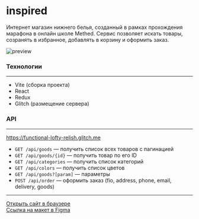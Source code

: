 # **inspired**

Интернет магазин нижнего белья, созданный в рамках прохождения марафона в онлайн школе Methed. Сервис позволяет искать товары, созранять в избранное, добавлять в корзину и оформить заказ.

![preview](https://github.com/romankrivopalov/inspired-react/blob/main/src/preview.png)

### **Технологии**
***
* Vite (сборка проекта)
* React
* Redux
* Glitch (размещение сервера)

### **API**
***
https://functional-lofty-relish.glitch.me
* `GET /api/goods` — получить список всех товаров с пагинацией
* `GET /api/goods/{id}` — получить товар по его ID
* `GET /api/categories` — получить список категорий
* `GET /api/colors` — получить список цветов
* `GET /api/goods?[param]` — параметры
* `POST /api/order` — оформить заказ (fio, address, phone, email, delivery, goods)

***
[Открыть сайт в браузере](https://romankrivopalov.github.io/inspired-react)\
[Ссылка на макет в Figma](https://www.figma.com/file/jYjRR9jIozya0ufMOlhzlw/INSPIRED-(Marathon)-(Copy)?type=design&node-id=0%3A1&mode=design&t=h2lMev5Tkfzgc1IQ-1)
